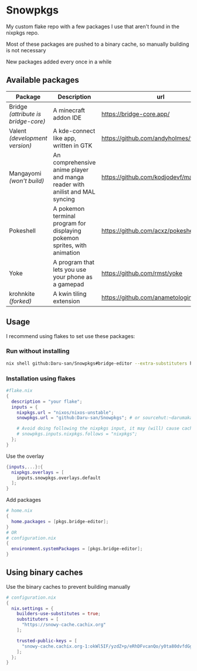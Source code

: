 # Snowpkgs

My custom flake repo with a few packages I use that aren't found in the nixpkgs repo.

Most of these packages are pushed to a binary cache, so manually building is not necessary

New packages added every once in a while

## Available packages

<!--markdownlint-disable-->

| Package                             | Description                                                                 | url                                         |
| ----------------------------------- | --------------------------------------------------------------------------- | ------------------------------------------- |
| Bridge _(attribute is bridge-core)_ | A minecraft addon IDE                                                       | <https://bridge-core.app/>                  |
| Valent _(development version)_      | A kde-connect like app, written in GTK                                      | <https://github.com/andyholmes/valent>      |
| Mangayomi _(won't build)_           | An comprehensive anime player and manga reader with anilist and MAL syncing | <https://github.com/kodjodevf/mangayomi>    |
| Pokeshell                           | A pokemon terminal program for displaying pokemon sprites, with animation   | <https://github.com/acxz/pokeshell>         |
| Yoke                                | A program that lets you use your phone as a gamepad                         | <https://github.com/rmst/yoke>              |
| krohnkite _(forked)_                | A kwin tiling extension                                                     | <https://github.com/anametologin/krohnkite> |

<!--markdownlint-restore-->

## Usage

I recommend using flakes to set use these packages:

### Run without installing

<!--markdownlint-disable-->

```bash
nix shell github:Daru-san/Snowpkgs#bridge-editor --extra-substituters https://snowy-cache.cachix.org --extra-trusted-public-keys snowy-cache.cachix.org-1:okWl5IF/yzdZ+p/eRhDFvcanQo/y0ta80dvfdGgy28U=
```

<!--markdownlint-restore-->

### Installation using flakes

```nix
#flake.nix
{
  description = "your flake";
  inputs = {
    nixpkgs.url = "nixos/nixos-unstable";
    snowpkgs.url = "github:Daru-san/Snowpkgs"; # or sourcehut:~darumaka/Snowpkgs

    # Avoid doing following the nixpkgs input, it may (will) cause cache issues
    # snowpkgs.inputs.nixpkgs.follows = "nixpkgs";
  };
}
```

Use the overlay

```nix
{inputs,...}:{
  nixpkgs.overlays = [
    inputs.snowpkgs.overlays.default
  ];
}
```

Add packages

```nix
# home.nix
{
  home.packages = [pkgs.bridge-editor];
}
# OR
# configuration.nix
{
  environment.systemPackages = [pkgs.bridge-editor];
}
```

## Using binary caches

Use the binary caches to prevent building manually

```nix
# configuration.nix
{
  nix.settings = {
    builders-use-substitutes = true;
    substituters = [
      "https://snowy-cache.cachix.org"
    ];

    trusted-public-keys = [
      "snowy-cache.cachix.org-1:okWl5IF/yzdZ+p/eRhDFvcanQo/y0ta80dvfdGgy28U="
    ];
  };
}

```

